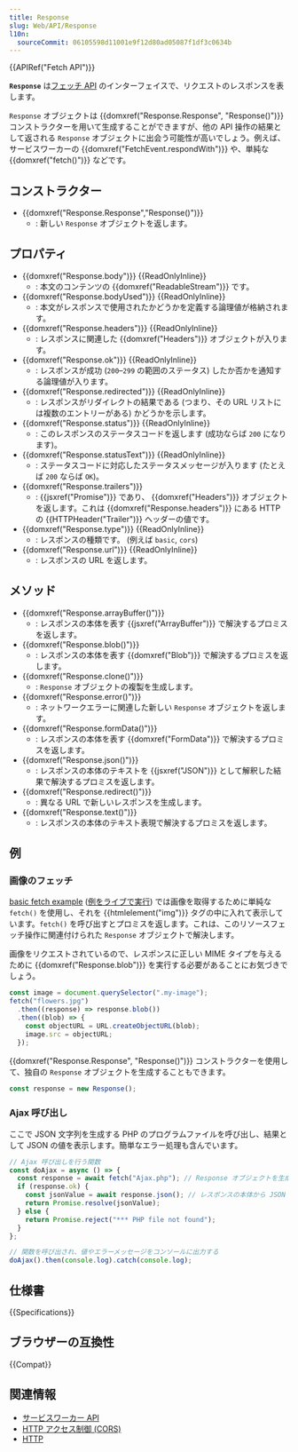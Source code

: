 ```yaml
---
title: Response
slug: Web/API/Response
l10n:
  sourceCommit: 06105598d11001e9f12d80ad05087f1df3c0634b
---
```


{{APIRef("Fetch API")}}

**`Response`** は[フェッチ API](/ja/docs/Web/API/Fetch_API) のインターフェイスで、リクエストのレスポンスを表します。

`Response` オブジェクトは {{domxref("Response.Response", "Response()")}} コンストラクターを用いて生成することができますが、他の API 操作の結果として返される `Response` オブジェクトに出会う可能性が高いでしょう。例えば、サービスワーカーの {{domxref("FetchEvent.respondWith")}} や、単純な {{domxref("fetch()")}} などです。

## コンストラクター

- {{domxref("Response.Response","Response()")}}
  - : 新しい `Response` オブジェクトを返します。

## プロパティ

- {{domxref("Response.body")}} {{ReadOnlyInline}}
  - : 本文のコンテンツの {{domxref("ReadableStream")}} です。
- {{domxref("Response.bodyUsed")}} {{ReadOnlyInline}}
  - : 本文がレスポンスで使用されたかどうかを定義する論理値が格納されます。
- {{domxref("Response.headers")}} {{ReadOnlyInline}}
  - : レスポンスに関連した {{domxref("Headers")}} オブジェクトが入ります。
- {{domxref("Response.ok")}} {{ReadOnlyInline}}
  - : レスポンスが成功 (`200`–`299` の範囲のステータス) したか否かを通知する論理値が入ります。
- {{domxref("Response.redirected")}} {{ReadOnlyInline}}
  - : レスポンスがリダイレクトの結果である (つまり、その URL リストには複数のエントリーがある) かどうかを示します。
- {{domxref("Response.status")}} {{ReadOnlyInline}}
  - : このレスポンスのステータスコードを返します (成功ならば `200` になります)。
- {{domxref("Response.statusText")}} {{ReadOnlyInline}}
  - : ステータスコードに対応したステータスメッセージが入ります (たとえば `200` ならば `OK`)。
- {{domxref("Response.trailers")}}
  - : {{jsxref("Promise")}} であり、 {{domxref("Headers")}} オブジェクトを返します。これは {{domxref("Response.headers")}} にある HTTP の {{HTTPHeader("Trailer")}} ヘッダーの値です。
- {{domxref("Response.type")}} {{ReadOnlyInline}}
  - : レスポンスの種類です。 (例えば `basic`, `cors`)
- {{domxref("Response.url")}} {{ReadOnlyInline}}
  - : レスポンスの URL を返します。

## メソッド

- {{domxref("Response.arrayBuffer()")}}
  - : レスポンスの本体を表す {{jsxref("ArrayBuffer")}} で解決するプロミスを返します。
- {{domxref("Response.blob()")}}
  - : レスポンスの本体を表す {{domxref("Blob")}} で解決するプロミスを返します。
- {{domxref("Response.clone()")}}
  - : `Response` オブジェクトの複製を生成します。
- {{domxref("Response.error()")}}
  - : ネットワークエラーに関連した新しい `Response` オブジェクトを返します。
- {{domxref("Response.formData()")}}
  - : レスポンスの本体を表す {{domxref("FormData")}} で解決するプロミスを返します。
- {{domxref("Response.json()")}}
  - : レスポンスの本体のテキストを {{jsxref("JSON")}} として解釈した結果で解決するプロミスを返します。
- {{domxref("Response.redirect()")}}
  - : 異なる URL で新しいレスポンスを生成します。
- {{domxref("Response.text()")}}
  - : レスポンスの本体のテキスト表現で解決するプロミスを返します。

## 例

### 画像のフェッチ

[basic fetch example](https://github.com/mdn/dom-examples/tree/main/basic-fetch) ([例をライブで実行](https://mdn.github.io/dom-examples/basic-fetch/)) では画像を取得するために単純な `fetch()` を使用し、それを {{htmlelement("img")}} タグの中に入れて表示しています。`fetch()` を呼び出すとプロミスを返します。これは、このリソースフェッチ操作に関連付けられた `Response` オブジェクトで解決します。

画像をリクエストされているので、レスポンスに正しい MIME タイプを与えるために {{domxref("Response.blob")}} を実行する必要があることにお気づきでしょう。

```js
const image = document.querySelector(".my-image");
fetch("flowers.jpg")
  .then((response) => response.blob())
  .then((blob) => {
    const objectURL = URL.createObjectURL(blob);
    image.src = objectURL;
  });
```

{{domxref("Response.Response", "Response()")}} コンストラクターを使用して、独自の `Response` オブジェクトを生成することもできます。

```js
const response = new Response();
```

### Ajax 呼び出し

ここで JSON 文字列を生成する PHP のプログラムファイルを呼び出し、結果として JSON の値を表示します。簡単なエラー処理も含んでいます。

```js
// Ajax 呼び出しを行う関数
const doAjax = async () => {
  const response = await fetch("Ajax.php"); // Response オブジェクトを生成する
  if (response.ok) {
    const jsonValue = await response.json(); // レスポンスの本体から JSON の値を取得
    return Promise.resolve(jsonValue);
  } else {
    return Promise.reject("*** PHP file not found");
  }
};

// 関数を呼び出され、値やエラーメッセージをコンソールに出力する
doAjax().then(console.log).catch(console.log);
```

## 仕様書

{{Specifications}}

## ブラウザーの互換性

{{Compat}}

## 関連情報

- [サービスワーカー API](/ja/docs/Web/API/Service_Worker_API)
- [HTTP アクセス制御 (CORS)](/ja/docs/Web/HTTP/CORS)
- [HTTP](/ja/docs/Web/HTTP)
